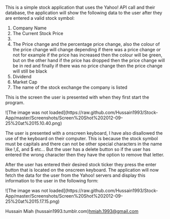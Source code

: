 <p>This is a simple stock application that uses the 
Yahoo! API call and their database, the application will show
the following data to the user after they are entered a valid stock symbol:
	<ol>
		<li>Company Name</li>
		<li>The Current Stock Price<li>
		<li>The Price change and the percentage price change, also the colour of the price
		change will change depending if there was a price change or not
		for example if the price has increased then the colour will be green, but
		on the other hand if the price has dropped then the price change
		will be in red and finally if there was no price change then the
		price change will still be black </li>
		<li>Dividend</li>
		<li>Market Cap</li>
		<li>The name of the stock exchange the company is listed</li>
	</ol>
</p>
<p>This is the screen the user is presented with
when they first start the program.
</p>
![The image was not loaded](https://raw.github.com/Hussain1993/Stock-App/master/Screenshots/Screen%20Shot%202012-09-25%20at%2015.10.40.png)
<p>The user is presented with a onscreen keyboard, I have also disallowed
the use of the keyboard on their computer. This is because the stock 
symbol must be capitals and there can not be other special
characters in the name like !,£, and $ etc... But the user has a delete button
so if the user has entered the wrong character then they have the option to
remove that letter.
</p>
<p>After the user has entered their desired stock ticker they 
press the enter button that is located on the onscreen keyboard. The application
will now fetch the data for the user from the Yahoo! servers and display this
information to the user in the following form:
</p>
![The image was not loaded](https://raw.github.com/Hussain1993/Stock-App/master/Screenshots/Screen%20Shot%202012-09-25%20at%2015.17.15.png)


Hussain Miah (hussain1993.tumblr.com)hmiah.1993@gmail.com